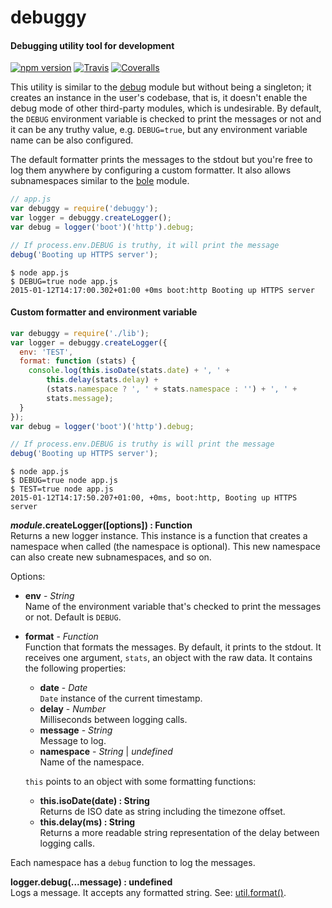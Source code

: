 debuggy
=======

#### Debugging utility tool for development ####

[![npm version][npm-version-image]][npm-url]
[![Travis][travis-image]][travis-url]
[![Coveralls][coveralls-image]][coveralls-url]

This utility is similar to the [debug][debug-module] module but without being a singleton; it creates an instance in the user's codebase, that is, it doesn't enable the debug mode of other third-party modules, which is undesirable. By default, the `DEBUG` environment variable is checked to print the messages or not and it can be any truthy value, e.g. `DEBUG=true`, but any environment variable name can be also configured.

The default formatter prints the messages to the stdout but you're free to log them anywhere by configuring a custom formatter. It also allows subnamespaces similar to the [bole][bole-module] module.

```javascript
// app.js
var debuggy = require('debuggy');
var logger = debuggy.createLogger();
var debug = logger('boot')('http').debug;

// If process.env.DEBUG is truthy, it will print the message
debug('Booting up HTTPS server');
```

```
$ node app.js
$ DEBUG=true node app.js
2015-01-12T14:17:00.302+01:00 +0ms boot:http Booting up HTTPS server
```

#### Custom formatter and environment variable ####

```javascript
var debuggy = require('./lib');
var logger = debuggy.createLogger({
  env: 'TEST',
  format: function (stats) {
    console.log(this.isoDate(stats.date) + ', ' +
        this.delay(stats.delay) +
        (stats.namespace ? ', ' + stats.namespace : '') + ', ' +
        stats.message);
  }
});
var debug = logger('boot')('http').debug;

// If process.env.DEBUG is truthy is will print the message
debug('Booting up HTTPS server');
```

```
$ node app.js
$ DEBUG=true node app.js
$ TEST=true node app.js
2015-01-12T14:17:50.207+01:00, +0ms, boot:http, Booting up HTTPS server
```

___module_.createLogger([options]) : Function__  
Returns a new logger instance. This instance is a function that creates a namespace when called (the namespace is optional). This new namespace can also create new subnamespaces, and so on.

Options:

- __env__ - _String_  
  Name of the environment variable that's checked to print the messages or not. Default is `DEBUG`.
- __format__ - _Function_  
  Function that formats the messages. By default, it prints to the stdout. It receives one argument, `stats`, an object with the raw data. It contains the following properties:

  - __date__ - _Date_  
    `Date` instance of the current timestamp.
  - __delay__ - _Number_  
    Milliseconds between logging calls.
  - __message__ - _String_  
    Message to log.
  - __namespace__ - _String_ | _undefined_  
    Name of the namespace.

  `this` points to an object with some formatting functions:

  - __this.isoDate(date) : String__  
    Returns de ISO date as string including the timezone offset.
  - __this.delay(ms) : String__  
    Returns a more readable string representation of the delay between logging calls.

Each namespace has a `debug` function to log the messages.

__logger.debug(...message) : undefined__  
Logs a message. It accepts any formatted string. See: [util.format()][util-format].

[npm-version-image]: https://img.shields.io/npm/v/debuggy.svg?style=flat
[npm-url]: https://npmjs.org/package/debuggy
[travis-image]: https://img.shields.io/travis/gagle/node-debuggy.svg?style=flat
[travis-url]: https://travis-ci.org/gagle/node-debuggy
[coveralls-image]: https://img.shields.io/coveralls/gagle/node-debuggy.svg?style=flat
[coveralls-url]: https://coveralls.io/r/gagle/node-debuggy
[debug-module]: https://github.com/visionmedia/debug
[bole-module]: https://github.com/rvagg/bole
[util-format]: http://nodejs.org/api/util.html#util_util_format_format